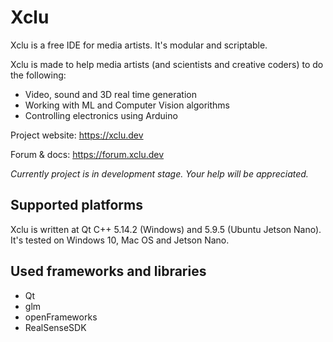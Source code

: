 


# Xclu
Xclu is a free IDE for media artists. It's modular and scriptable.

Xclu is made to help media artists (and scientists and creative coders) to do the following:

* Video, sound and 3D real time generation
* Working with ML and Computer Vision algorithms
* Controlling electronics using Arduino


Project website: https://xclu.dev

Forum & docs: https://forum.xclu.dev

*Currently project is in development stage. Your help will be appreciated.*

## Supported platforms
Xclu is written at Qt C++ 5.14.2 (Windows) and 5.9.5 (Ubuntu Jetson Nano). 
It's tested on Windows 10, Mac OS and Jetson Nano.

## Used frameworks and libraries

* Qt
* glm
* openFrameworks
* RealSenseSDK

